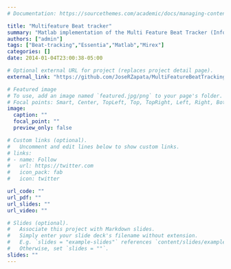 ```yaml
---
# Documentation: https://sourcethemes.com/academic/docs/managing-content/

title: "Multifeature Beat tracker"
summary: "Matlab implementation of the Multi Feature Beat Tracker (Information Gain and Regularity), The essentia beat tracker, More details in [Multi-Feature Beat Tracking](https://joserzapata.github.io/publication/multifeaturebeattracker/)"
authors: ["admin"]
tags: ["Beat-tracking","Essentia","Matlab","Mirex"]
categories: []
date: 2014-01-04T23:00:38-05:00

# Optional external URL for project (replaces project detail page).
external_link: "https://github.com/JoseRZapata/MultiFeatureBeatTracking"

# Featured image
# To use, add an image named `featured.jpg/png` to your page's folder.
# Focal points: Smart, Center, TopLeft, Top, TopRight, Left, Right, BottomLeft, Bottom, BottomRight.
image:
  caption: ""
  focal_point: ""
  preview_only: false

# Custom links (optional).
#   Uncomment and edit lines below to show custom links.
# links:
# - name: Follow
#   url: https://twitter.com
#   icon_pack: fab
#   icon: twitter

url_code: ""
url_pdf: ""
url_slides: ""
url_video: ""

# Slides (optional).
#   Associate this project with Markdown slides.
#   Simply enter your slide deck's filename without extension.
#   E.g. `slides = "example-slides"` references `content/slides/example-slides.md`.
#   Otherwise, set `slides = ""`.
slides: ""
---
```


